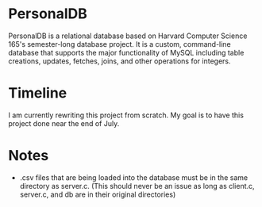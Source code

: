PersonalDB
==========
PersonalDB is a relational database based on Harvard Computer Science 165's 
semester-long database project. It is a custom, command-line database that 
supports the major functionality of MySQL including table creations, updates, 
fetches, joins, and other operations for integers.

Timeline
========
I am currently rewriting this project from scratch. My goal is to have this project done near
the end of July.

Notes
=====
- .csv files that are being loaded into the database must be in the same directory as server.c.
(This should never be an issue as long as client.c, server.c, and db are in their original
directories)
 
